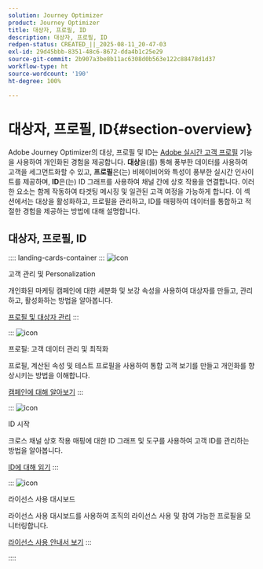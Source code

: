 ```yaml
---
solution: Journey Optimizer
product: Journey Optimizer
title: 대상자, 프로필, ID
description: 대상자, 프로필, ID
redpen-status: CREATED_||_2025-08-11_20-47-03
exl-id: 29d45bbb-8351-48c6-8672-dda4b1c25e29
source-git-commit: 2b907a3be8b11ac6308d0b563e122c88478d1d37
workflow-type: ht
source-wordcount: '190'
ht-degree: 100%

---
```


# 대상자, 프로필, ID{#section-overview}

Adobe Journey Optimizer의 대상, 프로필 및 ID는 [Adobe 실시간 고객 프로필](https://experienceleague.adobe.com/en/docs/experience-platform/profile/home) 기능을 사용하여 개인화된 경험을 제공합니다. **대상**&#x200B;을(를) 통해 풍부한 데이터를 사용하여 고객을 세그먼트화할 수 있고, **프로필**&#x200B;은(는) 비헤이비어와 특성이 풍부한 실시간 인사이트를 제공하며, **ID**&#x200B;은(는) ID 그래프를 사용하여 채널 간에 상호 작용을 연결합니다. 이러한 요소는 함께 작동하여 타겟팅 메시징 및 일관된 고객 여정을 가능하게 합니다. 이 섹션에서는 대상을 활성화하고, 프로필을 관리하고, ID를 매핑하여 데이터를 통합하고 적절한 경험을 제공하는 방법에 대해 설명합니다.

## 대상자, 프로필, ID

:::: landing-cards-container
:::
![icon](https://cdn.experienceleague.adobe.com/icons/bullseye.svg)

고객 관리 및 Personalization

개인화된 마케팅 캠페인에 대한 세분화 및 보강 속성을 사용하여 대상자를 만들고, 관리하고, 활성화하는 방법을 알아봅니다.

[프로필 및 대상자 관리](audiences-landing-page.md)
:::

:::
![icon](https://cdn.experienceleague.adobe.com/icons/user-circle.svg)

프로필: 고객 데이터 관리 및 최적화

프로필, 계산된 속성 및 테스트 프로필을 사용하여 통합 고객 보기를 만들고 개인화를 향상시키는 방법을 이해합니다.

[캠페인에 대해 알아보기](profiles-landing-page.md)
:::

:::
![icon](https://cdn.experienceleague.adobe.com/icons/fingerprint.svg)

ID 시작

크로스 채널 상호 작용 매핑에 대한 ID 그래프 및 도구를 사용하여 고객 ID를 관리하는 방법을 알아봅니다.

[ID에 대해 읽기](../using/audience/get-started-identity.md)
:::

:::
![icon](https://cdn.experienceleague.adobe.com/icons/chart-line.svg)

라이선스 사용 대시보드

라이선스 사용 대시보드를 사용하여 조직의 라이선스 사용 및 참여 가능한 프로필을 모니터링합니다.

[라이선스 사용 안내서 보기](../using/audience/license-usage.md)
:::

::::
